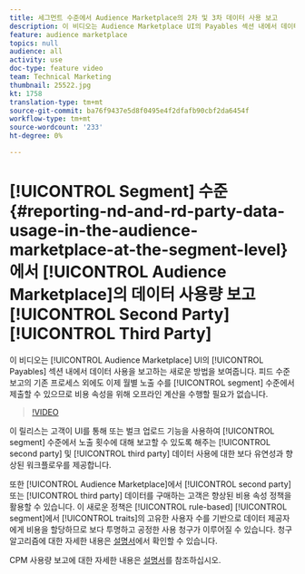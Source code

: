 ```yaml
---
title: 세그먼트 수준에서 Audience Marketplace의 2차 및 3차 데이터 사용 보고
description: 이 비디오는 Audience Marketplace UI의 Payables 섹션 내에서 데이터 사용을 보고하는 새로운 방법을 보여줍니다. 피드 수준 보고의 기존 프로세스 외에도 이제 월별 노출 수를 세그먼트 수준에서 제출할 수 있으므로 비용 속성을 위해 오프라인 계산을 수행할 필요가 없습니다.
feature: audience marketplace
topics: null
audience: all
activity: use
doc-type: feature video
team: Technical Marketing
thumbnail: 25522.jpg
kt: 1758
translation-type: tm+mt
source-git-commit: ba76f9437e5d8f0495e4f2dfafb90cbf2da6454f
workflow-type: tm+mt
source-wordcount: '233'
ht-degree: 0%

---
```



# [!UICONTROL Segment] 수준 {#reporting-nd-and-rd-party-data-usage-in-the-audience-marketplace-at-the-segment-level}에서 [!UICONTROL Audience Marketplace]의 데이터 사용량 보고[!UICONTROL Second Party][!UICONTROL Third Party]

이 비디오는 [!UICONTROL Audience Marketplace] UI의 [!UICONTROL Payables] 섹션 내에서 데이터 사용을 보고하는 새로운 방법을 보여줍니다. 피드 수준 보고의 기존 프로세스 외에도 이제 월별 노출 수를 [!UICONTROL segment] 수준에서 제출할 수 있으므로 비용 속성을 위해 오프라인 계산을 수행할 필요가 없습니다.

>[!VIDEO](https://video.tv.adobe.com/v/25522/?quality=12)

이 릴리스는 고객이 UI를 통해 또는 벌크 업로드 기능을 사용하여 [!UICONTROL segment] 수준에서 노출 횟수에 대해 보고할 수 있도록 해주는 [!UICONTROL second party] 및 [!UICONTROL third party] 데이터 사용에 대한 보다 유연성과 향상된 워크플로우를 제공합니다.

또한 [!UICONTROL Audience Marketplace]에서 [!UICONTROL second party] 또는 [!UICONTROL third party] 데이터를 구매하는 고객은 향상된 비용 속성 정책을 활용할 수 있습니다. 이 새로운 정책은 [!UICONTROL rule-based] [!UICONTROL segment]에서 [!UICONTROL traits]의 고유한 사용자 수를 기반으로 데이터 제공자에게 비용을 할당하므로 보다 투명하고 공정한 사용 청구가 이루어질 수 있습니다. 청구 알고리즘에 대한 자세한 내용은 [설명서](https://experiencecloud.adobe.com/resources/help/en_US/aam/marketplace_cpm_billing.html)에서 확인할 수 있습니다.

CPM 사용량 보고에 대한 자세한 내용은 [설명서](https://experiencecloud.adobe.com/resources/help/en_US/aam/t_marketplace_report_cpm_usage.html)를 참조하십시오.